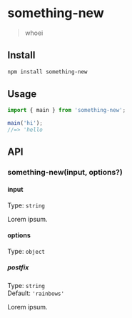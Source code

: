 # something-new

> whoei

## Install

```sh
npm install something-new
```

## Usage

```js
import { main } from 'something-new';

main('hi');
//=> 'hello
```

## API

### something-new(input, options?)

#### input

Type: `string`

Lorem ipsum.

#### options

Type: `object`

##### postfix

Type: `string`\
Default: `'rainbows'`

Lorem ipsum.